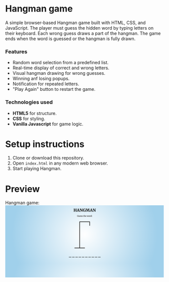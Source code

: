 # Hangman game
A simple browser-based Hangman game built with HTML, CSS, and JavaScript. The player must guess the hidden word by typing letters on their keyboard. Each wrong guess draws a part of the hangman. The game ends when the word is guessed or the hangman is fully drawn.

### Features
- Random word selection from a predefined list.
- Real-time display of correct and wrong letters.
- Visual hangman drawing for wrong guesses.
- Winning anf losing popups.
- Notification for repeated letters.
- "Play Again" button to restart the game.

### Technologies used
- **HTML5** for structure.
- **CSS** for styling.
- **Vanilla Javascript** for game logic.

# Setup instructions
1. Clone or download this repository.
2. Open ``index.html`` in any modern web browser.
3. Start playing Hangman.

# Preview
Hangman game:
![Screenshot](preview/img-1.png)
